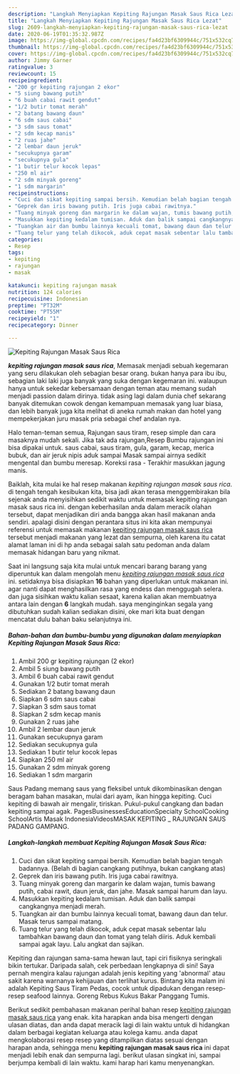```yaml
---
description: "Langkah Menyiapkan Kepiting Rajungan Masak Saus Rica Lezat"
title: "Langkah Menyiapkan Kepiting Rajungan Masak Saus Rica Lezat"
slug: 2609-langkah-menyiapkan-kepiting-rajungan-masak-saus-rica-lezat
date: 2020-06-19T01:35:32.987Z
image: https://img-global.cpcdn.com/recipes/fa4d23bf6309944c/751x532cq70/kepiting-rajungan-masak-saus-rica-foto-resep-utama.jpg
thumbnail: https://img-global.cpcdn.com/recipes/fa4d23bf6309944c/751x532cq70/kepiting-rajungan-masak-saus-rica-foto-resep-utama.jpg
cover: https://img-global.cpcdn.com/recipes/fa4d23bf6309944c/751x532cq70/kepiting-rajungan-masak-saus-rica-foto-resep-utama.jpg
author: Jimmy Garner
ratingvalue: 3
reviewcount: 15
recipeingredient:
- "200 gr kepiting rajungan 2 ekor"
- "5 siung bawang putih"
- "6 buah cabai rawit gendut"
- "1/2 butir tomat merah"
- "2 batang bawang daun"
- "6 sdm saus cabai"
- "3 sdm saus tomat"
- "2 sdm kecap manis"
- "2 ruas jahe"
- "2 lembar daun jeruk"
- "secukupnya garam"
- "secukupnya gula"
- "1 butir telur kocok lepas"
- "250 ml air"
- "2 sdm minyak goreng"
- "1 sdm margarin"
recipeinstructions:
- "Cuci dan sikat kepiting sampai bersih. Kemudian belah bagian tengah badannya. (Belah di bagian cangkang putihnya, bukan cangkang atas)"
- "Geprek dan iris bawang putih. Iris juga cabai rawitnya."
- "Tuang minyak goreng dan margarin ke dalam wajan, tumis bawang putih, cabai rawit, daun jeruk, dan jahe. Masak sampai harum dan layu."
- "Masukkan kepiting kedalam tumisan. Aduk dan balik sampai cangkangnya menjadi merah."
- "Tuangkan air dan bumbu lainnya kecuali tomat, bawang daun dan telur. Masak terus sampai matang."
- "Tuang telur yang telah dikocok, aduk cepat masak sebentar lalu tambahkan bawang daun dan tomat yang telah diiris. Aduk kembali sampai agak layu. Lalu angkat dan sajikan."
categories:
- Resep
tags:
- kepiting
- rajungan
- masak

katakunci: kepiting rajungan masak 
nutrition: 124 calories
recipecuisine: Indonesian
preptime: "PT32M"
cooktime: "PT55M"
recipeyield: "1"
recipecategory: Dinner

---
```



![Kepiting Rajungan Masak Saus Rica](https://img-global.cpcdn.com/recipes/fa4d23bf6309944c/751x532cq70/kepiting-rajungan-masak-saus-rica-foto-resep-utama.jpg)

<b><i>kepiting rajungan masak saus rica</i></b>, Memasak menjadi sebuah kegemaran yang seru dilakukan oleh sebagian besar orang. bukan hanya para ibu ibu, sebagian laki laki juga banyak yang suka dengan kegemaran ini. walaupun hanya untuk sekedar kebersamaan dengan teman atau memang sudah menjadi passion dalam dirinya. tidak asing lagi dalam dunia chef sekarang banyak ditemukan cowok dengan kemampuan memasak yang luar biasa, dan lebih banyak juga kita melihat di aneka rumah makan dan hotel yang mempekerjakan juru masak pria sebagai chef andalan nya.

Halo teman-teman semua, Rajungan saus tiram, resep simple dan cara masaknya mudah sekali. Jika tak ada rajungan,Resep Bumbu rajungan ini bisa dipakai untuk. saus cabai, saus tiram, gula, garam, kecap, merica bubuk, dan air jeruk nipis aduk sampai Masak sampai airnya sedikit mengental dan bumbu meresap. Koreksi rasa - Terakhir masukkan jagung manis.

Baiklah, kita mulai ke hal resep makanan <i>kepiting rajungan masak saus rica</i>. di tengah tengah kesibukan kita, bisa jadi akan terasa menggembirakan bila sejenak anda menyisihkan sedikit waktu untuk memasak kepiting rajungan masak saus rica ini. dengan keberhasilan anda dalam meracik olahan tersebut, dapat menjadikan diri anda bangga akan hasil makanan anda sendiri. apalagi disini dengan perantara situs ini kita akan mempunyai referensi untuk memasak makanan <u>kepiting rajungan masak saus rica</u> tersebut menjadi makanan yang lezat dan sempurna, oleh karena itu catat alamat laman ini di hp anda sebagai salah satu pedoman anda dalam memasak hidangan baru yang nikmat.


Saat ini langsung saja kita mulai untuk mencari barang barang yang diperuntuk kan dalam mengolah menu <u><i>kepiting rajungan masak saus rica</i></u> ini. setidaknya bisa disiapkan <b>16</b> bahan yang diperlukan untuk makanan ini. agar nanti dapat menghasilkan rasa yang endess dan menggugah selera. dan juga sisihkan waktu kalian sesaat, karena kalian akan membuatnya antara lain dengan <b>6</b> langkah mudah. saya menginginkan segala yang dibutuhkan sudah kalian sediakan disini, oke mari kita buat dengan mencatat dulu bahan baku selanjutnya ini.

<!--inarticleads1-->

##### Bahan-bahan dan bumbu-bumbu yang digunakan dalam menyiapkan Kepiting Rajungan Masak Saus Rica:

1. Ambil 200 gr kepiting rajungan (2 ekor)
1. Ambil 5 siung bawang putih
1. Ambil 6 buah cabai rawit gendut
1. Gunakan 1/2 butir tomat merah
1. Sediakan 2 batang bawang daun
1. Siapkan 6 sdm saus cabai
1. Siapkan 3 sdm saus tomat
1. Siapkan 2 sdm kecap manis
1. Gunakan 2 ruas jahe
1. Ambil 2 lembar daun jeruk
1. Gunakan secukupnya garam
1. Sediakan secukupnya gula
1. Sediakan 1 butir telur kocok lepas
1. Siapkan 250 ml air
1. Gunakan 2 sdm minyak goreng
1. Sediakan 1 sdm margarin


Saus Padang memang saus yang fleksibel untuk dikombinasikan dengan beragam bahan masakan, mulai dari ayam, ikan hingga kepiting. Cuci kepiting di bawah air mengalir, tiriskan. Pukul-pukul cangkang dan badan kepiting sampai agak. PagesBusinessesEducationSpecialty SchoolCooking SchoolArtis Masak IndonesiaVideosMASAK KEPITING _ RAJUNGAN SAUS PADANG GAMPANG. 

<!--inarticleads2-->

##### Langkah-langkah membuat Kepiting Rajungan Masak Saus Rica:

1. Cuci dan sikat kepiting sampai bersih. Kemudian belah bagian tengah badannya. (Belah di bagian cangkang putihnya, bukan cangkang atas)
1. Geprek dan iris bawang putih. Iris juga cabai rawitnya.
1. Tuang minyak goreng dan margarin ke dalam wajan, tumis bawang putih, cabai rawit, daun jeruk, dan jahe. Masak sampai harum dan layu.
1. Masukkan kepiting kedalam tumisan. Aduk dan balik sampai cangkangnya menjadi merah.
1. Tuangkan air dan bumbu lainnya kecuali tomat, bawang daun dan telur. Masak terus sampai matang.
1. Tuang telur yang telah dikocok, aduk cepat masak sebentar lalu tambahkan bawang daun dan tomat yang telah diiris. Aduk kembali sampai agak layu. Lalu angkat dan sajikan.


Kepiting dan rajungan sama-sama hewan laut, tapi ciri fisiknya seringkali bikin tertukar. Daripada salah, cek perbedaan lengkapnya di sini! Saya pernah mengira kalau rajungan adalah jenis kepiting yang &#39;abnormal&#39; atau sakit karena warnanya kehijauan dan terlihat kurus. Bintang kita malam ini adalah Kepiting Saus Tiram Pedas, cocok untuk dipadukan dengan resep-resep seafood lainnya. Goreng Rebus Kukus Bakar Panggang Tumis. 

Berikut sedikit pembahasan makanan perihal bahan resep <u>kepiting rajungan masak saus rica</u> yang enak. kita harapkan anda bisa mengerti dengan ulasan diatas, dan anda dapat meracik lagi di lain waktu untuk di hidangkan dalam berbagai kegiatan keluarga atau kolega kamu. anda dapat mengkolaborasi resep resep yang ditampilkan diatas sesuai dengan harapan anda, sehingga menu <b>kepiting rajungan masak saus rica</b> ini dapat menjadi lebih enak dan sempurna lagi. berikut ulasan singkat ini, sampai berjumpa kembali di lain waktu. kami harap hari kamu menyenangkan.
